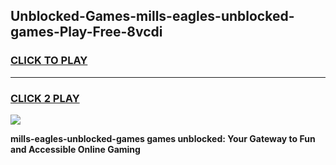 
## Unblocked-Games-mills-eagles-unblocked-games-Play-Free-8vcdi
<h3>
<a href="https://premium76.site?title=mills-eagles-unblocked-games&ref=23A">CLICK TO PLAY</a></h3>
<hr>

<h3>
<a href="https://premium76.site?title=mills-eagles-unblocked-games&ref=23A">CLICK 2 PLAY</a>
  
</h3>

<a href="https://premium76.site?title=mills-eagles-unblocked-games&ref=23A"><img src="https://clearcache.store/games.png"></a>


**mills-eagles-unblocked-games games unblocked: Your Gateway to Fun and Accessible Online Gaming**
